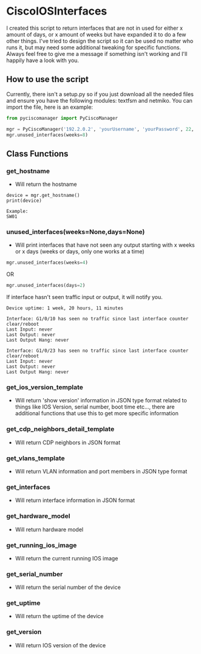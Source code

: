 # CiscoIOSInterfaces
I created this script to return interfaces that are not in used for either x amount of days, or x amount of weeks but have expanded it to do a few other things. I've tried to design the script so it can be used no matter who runs it, but may need some additional tweaking for specific functions. Always feel free to give me a message if something isn't working and I'll happily have a look with you.

## How to use the script

Currently, there isn't a setup.py so if you just download all the needed files and ensure you have the following modules: textfsm and netmiko. You can import the file, here is an example:

```py
from pyciscomanager import PyCiscoManager

mgr = PyCiscoManager('192.2.0.2', 'yourUsername', 'yourPassword', 22, 'yourSecret')
mgr.unused_interfaces(weeks=8)
```

## Class Functions

### get_hostname
- Will return the hostname

```
device = mgr.get_hostname()
print(device)

Example:
SW01
```

### unused_interfaces(weeks=None,days=None)
- Will print interfaces that have not seen any output starting with x weeks or x days (weeks or days, only one works at a time)

```py
mgr.unused_interfaces(weeks=4)
```
OR
```py
mgr.unused_interfaces(days=2)
```

If interface hasn't seen traffic input or output, it will notify you.

```Example:
Device uptime: 1 week, 20 hours, 11 minutes

Interface: G1/0/10 has seen no traffic since last interface counter clear/reboot
Last Input: never
Last Output: never
Last Output Hang: never

Interface: G1/0/23 has seen no traffic since last interface counter clear/reboot
Last Input: never
Last Output: never
Last Output Hang: never
```

### get_ios_version_template
- Will return 'show version' information in JSON type format related to things like IOS Version, serial number, boot time etc..., there are additional functions that use this to get more specific information

### get_cdp_neighbors_detail_template
- Will return CDP neighbors in JSON format

### get_vlans_template
- Will return VLAN information and port members in JSON type format

### get_interfaces
- Will return interface information in JSON format

### get_hardware_model
- Will return hardware model

### get_running_ios_image
- Will return the current running IOS image

### get_serial_number
- Will return the serial number of the device

### get_uptime
- Will return the uptime of the device

### get_version
- Will return IOS version of the device